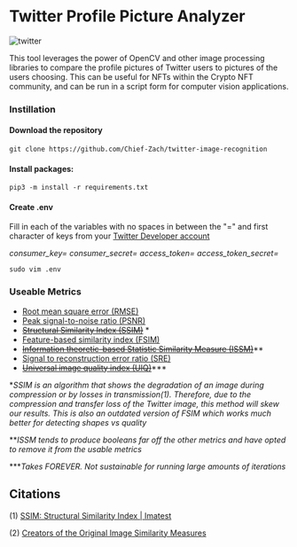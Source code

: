 # Twitter Profile Picture Analyzer
![twitter](https://img.shields.io/twitter/follow/chiefz_sol?style=social)

This tool leverages the power of OpenCV and other image processing libraries to compare the profile pictures of 
Twitter users to pictures of the users choosing. This can be useful for NFTs within the Crypto NFT community, and can be run in a script form for computer vision applications. 

### Instillation
#### Download the repository
```
git clone https://github.com/Chief-Zach/twitter-image-recognition 
```

#### Install packages:
```
pip3 -m install -r requirements.txt
```

#### Create .env
Fill in each of the variables with no spaces in between the "=" and first character of keys from your [Twitter Developer
account](https://developer.twitter.com/en)

_consumer_key=_
_consumer_secret=_
_access_token=_
_access_token_secret=_

```
sudo vim .env
```

### Useable Metrics 
- [Root mean square error (RMSE)](https://en.wikipedia.org/wiki/Root-mean-square_deviation)
- [Peak signal-to-noise ratio (PSNR)](https://en.wikipedia.org/wiki/Peak_signal-to-noise_ratio)
- ~~[Structural Similarity Index (SSIM)](https://en.wikipedia.org/wiki/Structural_similarity)~~ *
- [Feature-based similarity index (FSIM)](https://www4.comp.polyu.edu.hk/~cslzhang/IQA/TIP_IQA_FSIM.pdf)
- ~~[Information theoretic-based Statistic Similarity Measure (ISSM)](https://www.tandfonline.com/doi/full/10.1080/22797254.2019.1628617)~~**
- [Signal to reconstruction error ratio (SRE)](https://www.sciencedirect.com/science/article/abs/pii/S0924271618302636)
- ~~[Universal image quality index (UIQ)](https://ece.uwaterloo.ca/~z70wang/publications/quality_2c.pdf)~~***

**SSIM is an algorithm that shows the degradation of an image during compression or by losses in transmission(1). 
Therefore, due to the compression and transfer loss of the Twitter image, this method will skew our results. This is 
also an outdated version of FSIM which works much better for detecting shapes vs quality* 

***ISSM tends to produce booleans far off the other metrics and have opted to remove it from the usable
metrics*

****Takes FOREVER. Not sustainable for running large amounts of iterations*

## Citations
(1) [SSIM: Structural Similarity Index | Imatest](https://www.imatest.com/docs/ssim/)

(2) [Creators of the Original Image Similarity Measures](https://pypi.org/project/image-similarity-measures/)
